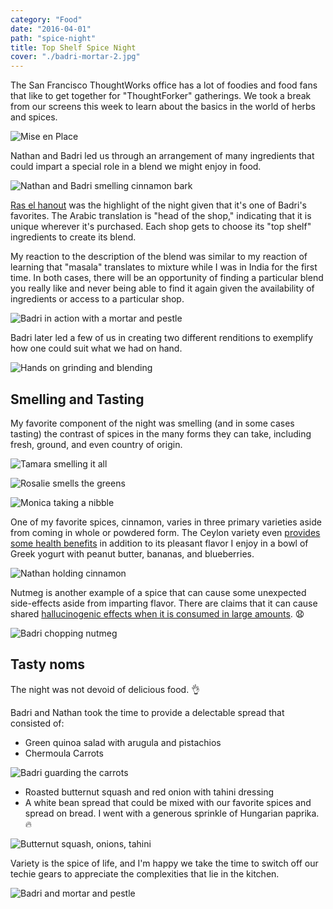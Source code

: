 ```yaml
---
category: "Food"
date: "2016-04-01"
path: "spice-night"
title: Top Shelf Spice Night
cover: "./badri-mortar-2.jpg"
---
```


The San Francisco ThoughtWorks office has a lot of foodies and food fans that like to get together for "ThoughtForker" gatherings.
We took a break from our screens this week to learn about the basics in the world of herbs and spices.

![Mise en Place](mise-en-place.jpg)

Nathan and Badri led us through an arrangement of many ingredients that could impart a special role in a blend we might enjoy in food.

![Nathan and Badri smelling cinnamon bark](smelling-cinnamon.jpg)

[Ras el hanout](https://en.wikipedia.org/wiki/Ras_el_hanout) was the highlight of the night given that it's one of Badri's favorites. The Arabic translation is "head of the shop," indicating that it is unique wherever it's purchased.
Each shop gets to choose its "top shelf" ingredients to create its blend.

My reaction to the description of the blend was similar to my reaction of learning that "masala" translates to mixture while I was in India for the first time. In both cases, there will be an opportunity of finding a particular blend you really like and never being able to find it again given the availability of ingredients or access to a particular shop.

![Badri in action with a mortar and pestle](badri-mortar.jpg)

Badri later led a few of us in creating two different renditions to exemplify how one could suit what we had on hand.

![Hands on grinding and blending](hands-on-blending.jpg)

## Smelling and Tasting

My favorite component of the night was smelling (and in some cases tasting) the contrast of spices in the many forms they can take, including fresh, ground, and even country of origin.

![Tamara smelling it all](smell-it-all.jpg)

![Rosalie smells the greens](rosalie-smelling-herbs.jpg)

![Monica taking a nibble](monica-taking-a-pinch.jpg)

One of my favorite spices, cinnamon, varies in three primary varieties aside from coming in whole or powdered form. The Ceylon variety even [provides some health benefits](http://www.wsj.com/articles/SB10001424052702303376904579135502891970942) in addition to its
pleasant flavor I enjoy in a bowl of Greek yogurt with peanut butter, bananas, and blueberries.

![Nathan holding cinnamon](nathan-cinnamon.jpg)

Nutmeg is another example of a spice that can cause some unexpected side-effects aside from imparting flavor. There are claims that it can cause shared [hallucinogenic effects when it is consumed in large amounts](http://www.compoundchem.com/2014/03/24/the-hallucinogen-in-your-kitchen-the-chemistry-of-nutmeg/). :anguished:

![Badri chopping nutmeg](chopping-fresh-nutmeg.jpg)

## Tasty noms

The night was not devoid of delicious food. :ok_hand:

Badri and Nathan took the time to provide a delectable spread that consisted of:

- Green quinoa salad with arugula and pistachios
- Chermoula Carrots

![Badri guarding the carrots](badri-guarding-carrots.jpg)

- Roasted butternut squash and red onion with tahini dressing
- A white bean spread that could be mixed with our favorite spices and spread on bread. I went with a generous sprinkle of Hungarian paprika. :fire:

![Butternut squash, onions, tahini](veggie-spread.jpg)

Variety is the spice of life, and I'm happy we take the time to switch off our techie gears to appreciate the complexities that lie in the kitchen.

![Badri and mortar and pestle](badri-mortar-2.jpg)
